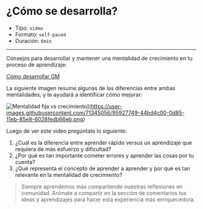 # ¿Cómo se desarrolla?

* Tipo: `video`
* Formato: `self-paced`
* Duración: `6min`

***
Consejos para desarrollar y mantener una mentalidad de crecimiento en tu proceso
de aprendizaje:

[Cómo desarrollar GM](https://vimeo.com/407675651)

La siguiente imagen resume algunas de las diferencias entre ambas mentalidades,
y te ayudará a identificar cómo mejorar:

![Mentalidad fija vs  crecimiento](https://user-images.githubusercontent.com/71345056/96005226-dec2da00-0e01-11eb-9b1d-72ae1dc598ad.jpg)](https://user-images.githubusercontent.com/71345056/95927749-44bd4c00-0d85-11eb-85e8-6028fedb66eb.png)

Luego de ver este video pregúntate lo siguiente:
1. ¿Cuál es la diferencia entre aprender rápido versus un aprendizaje que
requiera de más esfuerzo y dificultad?
2. ¿Por qué es tan importante cometer errores y aprender las cosas por tu
cuenta?
3. ¿Qué representa el concepto de aprender a aprender y por qué es tan relevante
en la mentalidad de crecimiento?

> Siempre aprendemos más compartiendo nuestras reflexiones en comunidad.
Anímate a compartir en la sección de comentarios tus ideas y aprendizajes
para hacer esta experiencia más enriquecedora.

